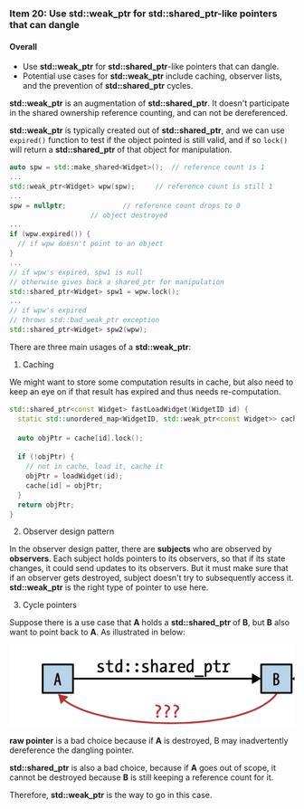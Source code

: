 ### Item 20: Use **std::weak_ptr** for **std::shared_ptr**-like pointers that can dangle 


#### Overall
- Use **std::weak_ptr** for **std::shared_ptr**-like pointers that can dangle.
- Potential use cases for **std::weak_ptr** include caching, observer lists, and the prevention of **std::shared_ptr** cycles.

**std::weak_ptr** is an augmentation of **std::shared_ptr**. It doesn't participate in the shared ownership reference counting, and can not be dereferenced.

**std::weak_ptr** is typically created out of **std::shared_ptr**, and we can use `expired()` function to test if the object pointed is still valid, and if so `lock()` will return a **std::shared_ptr** of that object for manipulation.

```CPP
auto spw = std::make_shared<Widget>();	// reference count is 1
...
std::weak_ptr<Widget> wpw(spw);		// reference count is still 1
...
spw = nullptr;				// reference count drops to 0
					// object destroyed
...
if (wpw.expired()) {
  // if wpw doesn't point to an object
}
...
// if wpw's expired, spw1 is null
// otherwise gives back a shared_ptr for manipulation
std::shared_ptr<Widget> spw1 = wpw.lock();
...
// if wpw's expired
// throws std::bad_weak_ptr exception
std::shared_ptr<Widget> spw2(wpw);
```

There are three main usages of a **std::weak_ptr**:

1. Caching

We might want to store some computation results in cache, but also need to keep an eye on if that result has expired and thus needs re-computation.

```CPP
std::shared_ptr<const Widget> fastLoadWidget(WidgetID id) {
  static std::unordered_map<WidgetID, std::weak_ptr<const Widget>> cache;

  auto objPtr = cache[id].lock();

  if (!objPtr) {	
    // not in cache, load it, cache it
    objPtr = loadWidget(id);
    cache[id] = objPtr;
  }
  return objPtr;
}
```

2. Observer design pattern

In the observer design patter, there are **subjects** who are observed by **observers**. Each subject holds pointers to its observers, so that if its state changes, it could send updates to its observers. But it must make sure that if an observer gets destroyed, subject doesn't try to subsequently access it. **std::weak_ptr** is the right type of pointer to use here.

3. Cycle pointers

Suppose there is a use case that **A** holds a **std::shared_ptr** of **B**, but **B** also want to point back to **A**. As illustrated in below:

![avatar](./cycle.png)

**raw pointer** is a bad choice because if **A** is destroyed, B may inadvertently dereference the dangling pointer.

**std::shared_ptr** is also a bad choice, because if **A** goes out of scope, it cannot be destroyed because **B** is still keeping a reference count for it.

Therefore, **std::weak_ptr** is the way to go in this case.